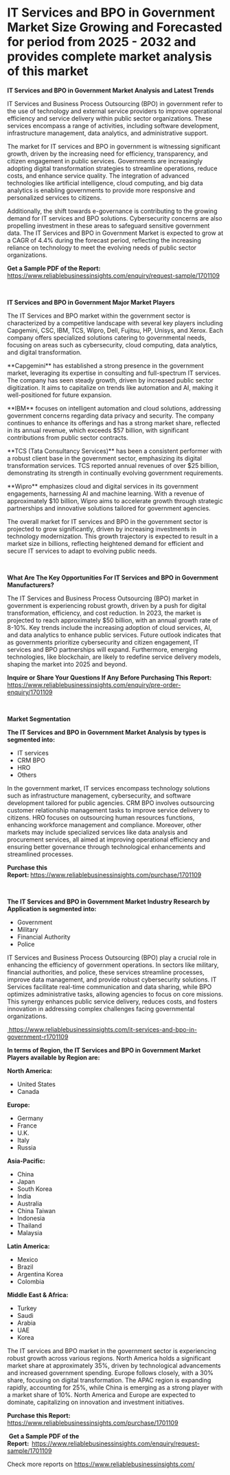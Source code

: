 <p><h1>IT Services and BPO in Government Market Size Growing and Forecasted for period from 2025 - 2032 and provides complete market analysis of this market</h1></p><p><strong>IT Services and BPO in Government Market Analysis and Latest Trends</strong></p>
<p><p>IT Services and Business Process Outsourcing (BPO) in government refer to the use of technology and external service providers to improve operational efficiency and service delivery within public sector organizations. These services encompass a range of activities, including software development, infrastructure management, data analytics, and administrative support.</p><p>The market for IT services and BPO in government is witnessing significant growth, driven by the increasing need for efficiency, transparency, and citizen engagement in public services. Governments are increasingly adopting digital transformation strategies to streamline operations, reduce costs, and enhance service quality. The integration of advanced technologies like artificial intelligence, cloud computing, and big data analytics is enabling governments to provide more responsive and personalized services to citizens.</p><p>Additionally, the shift towards e-governance is contributing to the growing demand for IT services and BPO solutions. Cybersecurity concerns are also propelling investment in these areas to safeguard sensitive government data. The IT Services and BPO in Government Market is expected to grow at a CAGR of 4.4% during the forecast period, reflecting the increasing reliance on technology to meet the evolving needs of public sector organizations.</p></p>
<p><strong>Get a Sample PDF of the Report:&nbsp;</strong> <a href="https://www.reliablebusinessinsights.com/enquiry/request-sample/1701109?utm_campaign=3350&utm_medium=2&utm_source=Github&utm_content=ia&utm_term=27032025&utm_id=it-services-and-bpo-in-government">https://www.reliablebusinessinsights.com/enquiry/request-sample/1701109</a></p>
<p>&nbsp;</p>
<p><strong>IT Services and BPO in Government Major Market Players</strong></p>
<p><p>The IT Services and BPO market within the government sector is characterized by a competitive landscape with several key players including Capgemini, CSC, IBM, TCS, Wipro, Dell, Fujitsu, HP, Unisys, and Xerox. Each company offers specialized solutions catering to governmental needs, focusing on areas such as cybersecurity, cloud computing, data analytics, and digital transformation.</p><p>**Capgemini** has established a strong presence in the government market, leveraging its expertise in consulting and full-spectrum IT services. The company has seen steady growth, driven by increased public sector digitization. It aims to capitalize on trends like automation and AI, making it well-positioned for future expansion.</p><p>**IBM** focuses on intelligent automation and cloud solutions, addressing government concerns regarding data privacy and security. The company continues to enhance its offerings and has a strong market share, reflected in its annual revenue, which exceeds $57 billion, with significant contributions from public sector contracts.</p><p>**TCS (Tata Consultancy Services)** has been a consistent performer with a robust client base in the government sector, emphasizing its digital transformation services. TCS reported annual revenues of over $25 billion, demonstrating its strength in continually evolving government requirements.</p><p>**Wipro** emphasizes cloud and digital services in its government engagements, harnessing AI and machine learning. With a revenue of approximately $10 billion, Wipro aims to accelerate growth through strategic partnerships and innovative solutions tailored for government agencies.</p><p>The overall market for IT services and BPO in the government sector is projected to grow significantly, driven by increasing investments in technology modernization. This growth trajectory is expected to result in a market size in billions, reflecting heightened demand for efficient and secure IT services to adapt to evolving public needs.</p></p>
<p>&nbsp;</p>
<p><strong>What Are The Key Opportunities For IT Services and BPO in Government Manufacturers?</strong></p>
<p><p>The IT Services and Business Process Outsourcing (BPO) market in government is experiencing robust growth, driven by a push for digital transformation, efficiency, and cost reduction. In 2023, the market is projected to reach approximately $50 billion, with an annual growth rate of 8-10%. Key trends include the increasing adoption of cloud services, AI, and data analytics to enhance public services. Future outlook indicates that as governments prioritize cybersecurity and citizen engagement, IT services and BPO partnerships will expand. Furthermore, emerging technologies, like blockchain, are likely to redefine service delivery models, shaping the market into 2025 and beyond.</p></p>
<p><strong>Inquire or Share Your Questions If Any Before Purchasing This Report:</strong> <a href="https://www.reliablebusinessinsights.com/enquiry/pre-order-enquiry/1701109?utm_campaign=3350&utm_medium=2&utm_source=Github&utm_content=ia&utm_term=27032025&utm_id=it-services-and-bpo-in-government">https://www.reliablebusinessinsights.com/enquiry/pre-order-enquiry/1701109</a></p>
<p>&nbsp;</p>
<p><strong>Market Segmentation</strong></p>
<p><strong>The IT Services and BPO in Government Market Analysis by types is segmented into:</strong></p>
<p><ul><li>IT services</li><li>CRM BPO</li><li>HRO</li><li>Others</li></ul></p>
<p><p>In the government market, IT services encompass technology solutions such as infrastructure management, cybersecurity, and software development tailored for public agencies. CRM BPO involves outsourcing customer relationship management tasks to improve service delivery to citizens. HRO focuses on outsourcing human resources functions, enhancing workforce management and compliance. Moreover, other markets may include specialized services like data analysis and procurement services, all aimed at improving operational efficiency and ensuring better governance through technological enhancements and streamlined processes.</p></p>
<p><strong>Purchase this Report:&nbsp;</strong><a href="https://www.reliablebusinessinsights.com/purchase/1701109?utm_campaign=3350&utm_medium=2&utm_source=Github&utm_content=ia&utm_term=27032025&utm_id=it-services-and-bpo-in-government">https://www.reliablebusinessinsights.com/purchase/1701109</a></p>
<p>&nbsp;</p>
<p><strong>The IT Services and BPO in Government Market Industry Research by Application is segmented into:</strong></p>
<p><ul><li>Government</li><li>Military</li><li>Financial Authority</li><li>Police</li></ul></p>
<p><p>IT Services and Business Process Outsourcing (BPO) play a crucial role in enhancing the efficiency of government operations. In sectors like military, financial authorities, and police, these services streamline processes, improve data management, and provide robust cybersecurity solutions. IT Services facilitate real-time communication and data sharing, while BPO optimizes administrative tasks, allowing agencies to focus on core missions. This synergy enhances public service delivery, reduces costs, and fosters innovation in addressing complex challenges facing governmental organizations.</p></p>
<p><a href="https://www.reliablebusinessinsights.com/it-services-and-bpo-in-government-r1701109?utm_campaign=3350&utm_medium=2&utm_source=Github&utm_content=ia&utm_term=27032025&utm_id=it-services-and-bpo-in-government">&nbsp;https://www.reliablebusinessinsights.com/it-services-and-bpo-in-government-r1701109</a></p>
<p><strong>In terms of Region, the IT Services and BPO in Government Market Players available by Region are:</strong></p>
<p>
    <p> <strong> North America: </strong>
        <ul>
            <li>United States</li>
            <li>Canada</li>
        </ul>
        </p> 
    <p> <strong> Europe: </strong>
        <ul>
            <li>Germany</li>
            <li>France</li>
            <li>U.K.</li>
            <li>Italy</li>
            <li>Russia</li>
        </ul>
        </p> 
    <p> <strong> Asia-Pacific: </strong>
        <ul>
            <li>China</li>
            <li>Japan</li>
            <li>South Korea</li>
            <li>India</li>
            <li>Australia</li>
            <li>China Taiwan</li>
            <li>Indonesia</li>
            <li>Thailand</li>
            <li>Malaysia</li>
        </ul>
        </p> 
    <p> <strong> Latin America: </strong>
        <ul>
            <li>Mexico</li>
            <li>Brazil</li>
            <li>Argentina Korea</li>
            <li>Colombia</li>
        </ul>
        </p> 
    <p> <strong> Middle East & Africa: </strong>
        <ul>
            <li>Turkey</li>
            <li>Saudi</li>
            <li>Arabia</li>
            <li>UAE</li>
            <li>Korea</li>
        </ul>
    </p>
    </p>
<p><p>The IT services and BPO market in the government sector is experiencing robust growth across various regions. North America holds a significant market share at approximately 35%, driven by technological advancements and increased government spending. Europe follows closely, with a 30% share, focusing on digital transformation. The APAC region is expanding rapidly, accounting for 25%, while China is emerging as a strong player with a market share of 10%. North America and Europe are expected to dominate, capitalizing on innovation and investment initiatives.</p></p>
<p><strong>Purchase this Report: </strong><a href="https://www.reliablebusinessinsights.com/purchase/1701109?utm_campaign=3350&utm_medium=2&utm_source=Github&utm_content=ia&utm_term=27032025&utm_id=it-services-and-bpo-in-government">https://www.reliablebusinessinsights.com/purchase/1701109</a></p>
<p>&nbsp;<strong>Get a Sample PDF of the Report:&nbsp;&nbsp;</strong><a href="https://www.reliablebusinessinsights.com/enquiry/request-sample/1701109?utm_campaign=3350&utm_medium=2&utm_source=Github&utm_content=ia&utm_term=27032025&utm_id=it-services-and-bpo-in-government">https://www.reliablebusinessinsights.com/enquiry/request-sample/1701109</a></p>
<p><strong></strong></p>
<p>Check more reports on <a href="https://www.reliablebusinessinsights.com/?utm_campaign=3350&utm_medium=2&utm_source=Github&utm_content=ia&utm_term=27032025&utm_id=it-services-and-bpo-in-government">https://www.reliablebusinessinsights.com/</a></p>